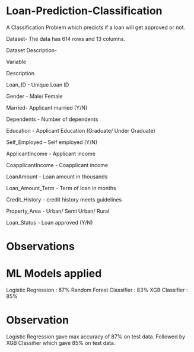 # Loan-Prediction-Classification
A Classification Problem which predicts if a loan will get approved or not.

Dataset-  The data has 614 rows and 13 columns.

Dataset Description-

Variable

Description

Loan_ID - Unique Loan ID

Gender - Male/ Female

Married- Applicant married (Y/N)

Dependents - Number of dependents

Education - Applicant Education (Graduate/ Under Graduate)

Self_Employed - Self employed (Y/N)

ApplicantIncome - Applicant income

CoapplicantIncome - Coapplicant income

LoanAmount - Loan amount in thousands

Loan_Amount_Term - Term of loan in months

Credit_History - credit history meets guidelines

Property_Area - Urban/ Semi Urban/ Rural

Loan_Status - Loan approved (Y/N)

# Observations


# ML Models applied
Logistic Regression : 87%
Random Forest Classifier : 83%
XGB Classifier : 85%

# Observation
Logistic Regression gave max accuracy of 87% on test data.
Followed by XGB Classifier which gave 85% on test data.
